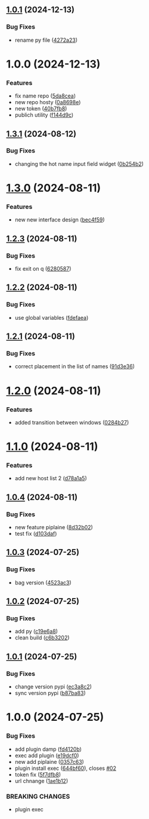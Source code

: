 ## [1.0.1](https://github.com/CtrlPy/hosty/compare/v1.0.0...v1.0.1) (2024-12-13)


### Bug Fixes

* rename py file ([4272a23](https://github.com/CtrlPy/hosty/commit/4272a23d99eb8528160c1e775ad217d552bac3e5))

# 1.0.0 (2024-12-13)


### Features

* fix name repo ([5da8cea](https://github.com/CtrlPy/hosty/commit/5da8ceae0081608604e36f46e458315299b2d9d3))
* new repo hosty ([0a8698e](https://github.com/CtrlPy/hosty/commit/0a8698ef48d5e12011e930fea70a851016fcf890))
* new token ([40b7fb8](https://github.com/CtrlPy/hosty/commit/40b7fb8c6c9c8ed805f2b12f1ef940c80f80dd9b))
* publich utility ([f144d9c](https://github.com/CtrlPy/hosty/commit/f144d9cf18e782dca7f96f168afc03e050f068f5))

## [1.3.1](https://github.com/CtrlPy/hos-utility/compare/v1.3.0...v1.3.1) (2024-08-12)


### Bug Fixes

* changing the hot name input field widget ([0b254b2](https://github.com/CtrlPy/hos-utility/commit/0b254b260b53f6c8d35e902bd9949cd38ceb4083))

# [1.3.0](https://github.com/CtrlPy/hos-utility/compare/v1.2.3...v1.3.0) (2024-08-11)


### Features

* new new interface design ([bec4f59](https://github.com/CtrlPy/hos-utility/commit/bec4f59bbd1d013c09e8038bcf633043ffae2931))

## [1.2.3](https://github.com/CtrlPy/hos-utility/compare/v1.2.2...v1.2.3) (2024-08-11)


### Bug Fixes

* fix exit on q ([6280587](https://github.com/CtrlPy/hos-utility/commit/62805878b32ae865f40b03b9eb84b9bab1f78719))

## [1.2.2](https://github.com/CtrlPy/hos-utility/compare/v1.2.1...v1.2.2) (2024-08-11)


### Bug Fixes

* use global variables ([fdefaea](https://github.com/CtrlPy/hos-utility/commit/fdefaea0ea1253a916cd832cd6ed91371e5d94fa))

## [1.2.1](https://github.com/CtrlPy/hos-utility/compare/v1.2.0...v1.2.1) (2024-08-11)


### Bug Fixes

* correct placement in the list of names ([91d3e36](https://github.com/CtrlPy/hos-utility/commit/91d3e362215a084dee121d225c5756dfdfa03519))

# [1.2.0](https://github.com/CtrlPy/hos-utility/compare/v1.1.0...v1.2.0) (2024-08-11)


### Features

* added transition between windows ([0284b27](https://github.com/CtrlPy/hos-utility/commit/0284b27b3b01a3cd817fd30569a8c907f3ad1936))

# [1.1.0](https://github.com/CtrlPy/hos-utility/compare/v1.0.4...v1.1.0) (2024-08-11)


### Features

* add new host list 2 ([d78a1a5](https://github.com/CtrlPy/hos-utility/commit/d78a1a5b1636f4ccab344275fa179c8494e4e7d9))

## [1.0.4](https://github.com/CtrlPy/hos-utility/compare/v1.0.3...v1.0.4) (2024-08-11)


### Bug Fixes

* new feature piplaine ([8d32b02](https://github.com/CtrlPy/hos-utility/commit/8d32b0276013207aa3c7226d50be76a3c9f5d3fe))
* test fix ([d103daf](https://github.com/CtrlPy/hos-utility/commit/d103daf75d2561a9f9fc10086d7594419151d949))

## [1.0.3](https://github.com/CtrlPy/hos-utility/compare/v1.0.2...v1.0.3) (2024-07-25)


### Bug Fixes

* bag version ([4523ac3](https://github.com/CtrlPy/hos-utility/commit/4523ac37906fdce971e30e0d4c1eac4809b9b9e5))

## [1.0.2](https://github.com/CtrlPy/hos-utility/compare/v1.0.1...v1.0.2) (2024-07-25)


### Bug Fixes

* add py ([c19e6a8](https://github.com/CtrlPy/hos-utility/commit/c19e6a8a9a7b8698b7768adf30580f2db2fa13fd))
* clean build ([c6b3202](https://github.com/CtrlPy/hos-utility/commit/c6b3202e31f17580561e1eb5cdb1dae89ebf0d39))

## [1.0.1](https://github.com/CtrlPy/hos-utility/compare/v1.0.0...v1.0.1) (2024-07-25)


### Bug Fixes

* change version pypi ([ec3a8c2](https://github.com/CtrlPy/hos-utility/commit/ec3a8c209f75e13445eaa1f556ed71b5d243adc3))
* sync version pypi ([b87ba83](https://github.com/CtrlPy/hos-utility/commit/b87ba830458a846d6b8a4c0c408259949584b541))

# 1.0.0 (2024-07-25)


### Bug Fixes

* add plugin damp ([fd4120b](https://github.com/CtrlPy/hos-utility/commit/fd4120b0090a134b4247cffe69713f6e175cac8a))
* exec add plugin ([e19dcf0](https://github.com/CtrlPy/hos-utility/commit/e19dcf0ea3a85842ad4fc19c761852ef0ab53940))
* new add piplaine ([0357c63](https://github.com/CtrlPy/hos-utility/commit/0357c63014702752c7bf56a5941367780cfedf01))
* plugin install exec ([644bf60](https://github.com/CtrlPy/hos-utility/commit/644bf602861bad3fe026536ceddbd264b6188ec1)), closes [#02](https://github.com/CtrlPy/hos-utility/issues/02)
* token fix ([5f7dfb8](https://github.com/CtrlPy/hos-utility/commit/5f7dfb85e18ec8cd8bc8c78a7a39f010cca427c7))
* url chnange ([1ae1b12](https://github.com/CtrlPy/hos-utility/commit/1ae1b12a609cc5a6baafdccafe2c5171c10e8a02))


### BREAKING CHANGES

* plugin exec
